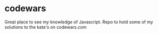 codewars
========

Great place to see my knowledge of Javascript. Repo to hold some of my solutions to the kata's on codewars.com
